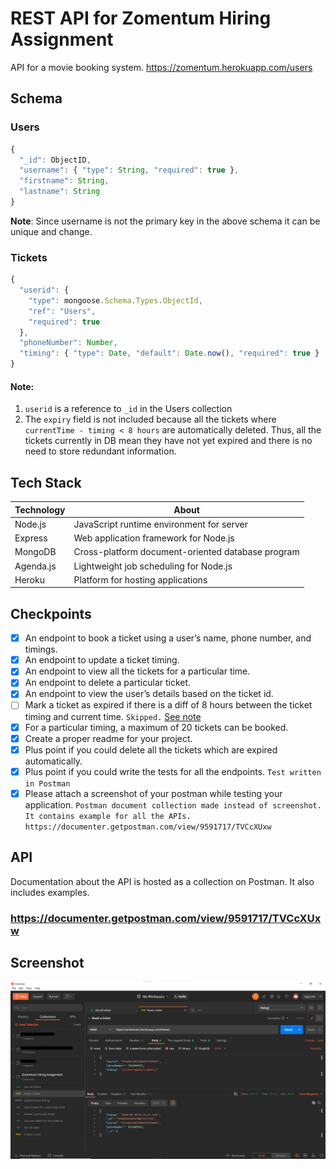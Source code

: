 # REST API for Zomentum Hiring Assignment

API for a movie booking system. https://zomentum.herokuapp.com/users

## Schema

### Users

```js
{
  "_id": ObjectID,
  "username": { "type": String, "required": true },
  "firstname": String,
  "lastname": String
}
```

**Note**: Since username is not the primary key in the above schema it can be unique and change.

### Tickets

```js
{
  "userid": {
    "type": mongoose.Schema.Types.ObjectId,
    "ref": "Users",
    "required": true
  },
  "phoneNumber": Number,
  "timing": { "type": Date, "default": Date.now(), "required": true }
}
```

#### **Note**:

1. `userid` is a reference to `_id` in the Users collection
1. The `expiry` field is not included because all the tickets where `currentTime - timing < 8 hours` are automatically deleted. Thus, all the tickets currently in DB mean they have not yet expired and there is no need to store redundant information.

## Tech Stack

| Technology | About                                             |
| ---------- | ------------------------------------------------- |
| Node.js    | JavaScript runtime environment for server         |
| Express    | Web application framework for Node.js             |
| MongoDB    | Cross-platform document-oriented database program |
| Agenda.js  | Lightweight job scheduling for Node.js            |
| Heroku     | Platform for hosting applications                 |

## Checkpoints

- [x] An endpoint to book a ticket using a user’s name, phone number, and timings.
- [x] An endpoint to update a ticket timing.
- [x] An endpoint to view all the tickets for a particular time.
- [x] An endpoint to delete a particular ticket.
- [x] An endpoint to view the user’s details based on the ticket id.
- [ ] Mark a ticket as expired if there is a diff of 8 hours between the ticket timing and current
      time. `Skipped.` [See note](#note)
- [x] For a particular timing, a maximum of 20 tickets can be booked.
- [x] Create a proper readme for your project.
- [x] Plus point if you could delete all the tickets which are expired automatically.
- [x] Plus point if you could write the tests for all the endpoints. `Test written in Postman`
- [x] Please attach a screenshot of your postman while testing your application. `Postman document collection made instead of screenshot. It contains example for all the APIs. https://documenter.getpostman.com/view/9591717/TVCcXUxw`

## API

Documentation about the API is hosted as a collection on Postman. It also includes examples.

### https://documenter.getpostman.com/view/9591717/TVCcXUxw

## Screenshot

<img src="postman-screenshot.png" width="800px">
